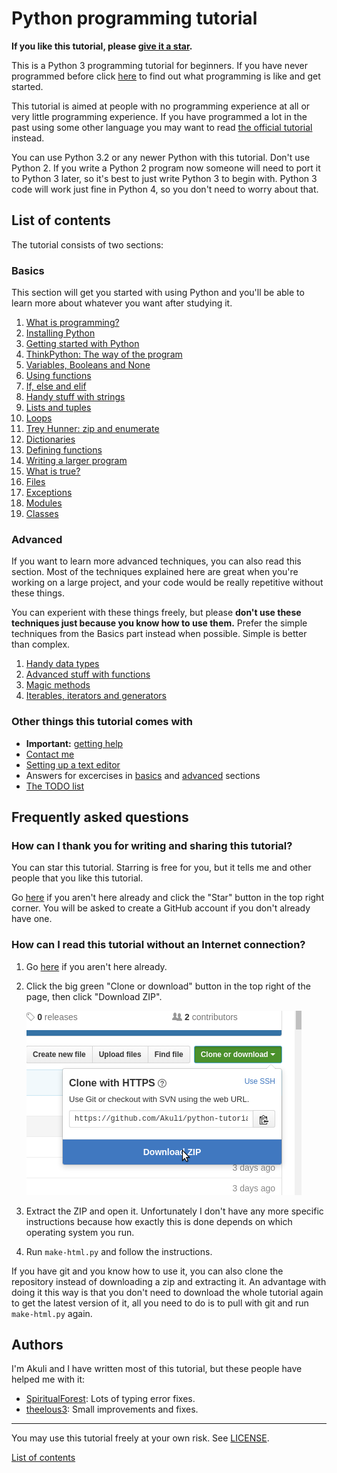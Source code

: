 # Python programming tutorial

**If you like this tutorial, please [give it a
star](#how-can-i-thank-you-for-writing-and-sharing-this-tutorial).**

This is a Python 3 programming tutorial for beginners. If you have never
programmed before click [here](basics/what-is-programming.md) to find
out what programming is like and get started.

This tutorial is aimed at people with no programming experience at all
or very little programming experience. If you have programmed a lot in
the past using some other language you may want to read [the official
tutorial](https://docs.python.org/3/tutorial/) instead.

You can use Python 3.2 or any newer Python with this tutorial. Don't use
Python 2. If you write a Python 2 program now someone will need to port
it to Python 3 later, so it's best to just write Python 3 to begin with.
Python 3 code will work just fine in Python 4, so you don't need to
worry about that.

## List of contents

The tutorial consists of two sections:

### Basics

This section will get you started with using Python and you'll be able
to learn more about whatever you want after studying it.

1. [What is programming?](basics/what-is-programming.md)
2. [Installing Python](basics/installing-python.md)
3. [Getting started with Python](basics/getting-started.md)
4. [ThinkPython: The way of the program](basics/the-way-of-the-program.md)
5. [Variables, Booleans and None](basics/variables.md)
6. [Using functions](basics/using-functions.md)
7. [If, else and elif](basics/if.md)
8. [Handy stuff with strings](basics/handy-stuff-strings.md)
9. [Lists and tuples](basics/lists-and-tuples.md)
10. [Loops](basics/loops.md)
11. [Trey Hunner: zip and enumerate](basics/trey-hunner-zip-and-enumerate.md)
12. [Dictionaries](basics/dicts.md)
13. [Defining functions](basics/defining-functions.md)
14. [Writing a larger program](basics/larger-program.md)
15. [What is true?](basics/what-is-true.md)
16. [Files](basics/files.md)
17. [Exceptions](basics/exceptions.md)
18. [Modules](basics/modules.md)
19. [Classes](basics/classes.md)

### Advanced

If you want to learn more advanced techniques, you can also read this
section. Most of the techniques explained here are great when you're
working on a large project, and your code would be really repetitive
without these things.

You can experient with these things freely, but please **don't use these
techniques just because you know how to use them.** Prefer the simple
techniques from the Basics part instead when possible. Simple is better
than complex.

1. [Handy data types](advanced/datatypes.md)
2. [Advanced stuff with functions](advanced/functions.md)
3. [Magic methods](advanced/magicmethods.md)
4. [Iterables, iterators and generators](advanced/iters.md)

### Other things this tutorial comes with

- **Important:** [getting help](getting-help.md)
- [Contact me](contact-me.md)
- [Setting up a text editor](editor-setup.md)
- Answers for excercises in [basics](basics/answers.md) and
    [advanced](advanced/answers.md) sections
- [The TODO list](TODO.md)

## Frequently asked questions

### How can I thank you for writing and sharing this tutorial?

You can star this tutorial. Starring is free for you, but it tells me
and other people that you like this tutorial.

Go [here](https://github.com/Akuli/python-tutorial) if you aren't here
already and click the "Star" button in the top right corner. You will be
asked to create a GitHub account if you don't already have one.

### How can I read this tutorial without an Internet connection?

1. Go [here](https://github.com/Akuli/python-tutorial) if you aren't
    here already.
2. Click the big green "Clone or download" button in the top right of
    the page, then click "Download ZIP".

    ![Download ZIP](images/download-me.png)

3. Extract the ZIP and open it. Unfortunately I don't have any more
    specific instructions because how exactly this is done depends on
    which operating system you run.
4. Run `make-html.py` and follow the instructions.

If you have git and you know how to use it, you can also clone the
repository instead of downloading a zip and extracting it. An advantage
with doing it this way is that you don't need to download the whole
tutorial again to get the latest version of it, all you need to do is to
pull with git and run `make-html.py` again.

## Authors

I'm Akuli and I have written most of this tutorial, but these people
have helped me with it:
- [SpiritualForest](https://github.com/SpiritualForest): Lots of typing
    error fixes.
- [theelous3](https://github.com/theelous3): Small improvements and fixes.

***

You may use this tutorial freely at your own risk. See
[LICENSE](LICENSE).

[List of contents](README.md#list-of-contents)
